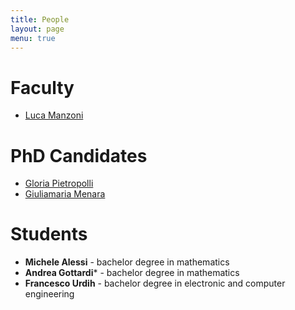 ```yaml
---
title: People
layout: page
menu: true
---
```


# Faculty

- [Luca Manzoni](people/lmanzoni)

# PhD Candidates

- [Gloria Pietropolli](people/gpietropolli)
- [Giuliamaria Menara](people/gmenara)

# Students

- **Michele Alessi** - bachelor degree in mathematics
- **Andrea Gottardi*** - bachelor degree in mathematics
- **Francesco Urdih** - bachelor degree in electronic and computer engineering
